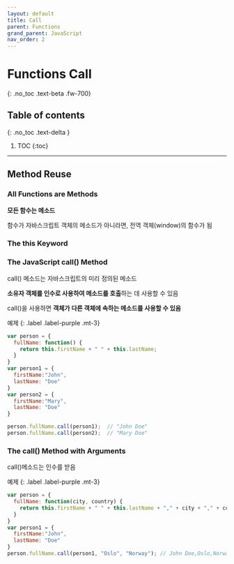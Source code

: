 ```yaml
---
layout: default
title: Call
parent: Functions
grand_parent: JavaScript
nav_order: 2
---
```


# Functions Call
{: .no_toc .text-beta .fw-700}

## Table of contents
{: .no_toc .text-delta }

1. TOC
{:toc}

---

## Method Reuse

### All Functions are Methods

**모든 함수는 메소드**

함수가 자바스크립트 객체의 메소드가 아니라면, 전역 객체(window)의 함수가 됨



### The this Keyword

### The JavaScript call() Method

call() 메소드는 자바스크립트의 미리 정의된 메소드

**소유자 객체를 인수로 사용하여 메소드를 호출**하는 데 사용할 수 있음

call()을 사용하면 **객체가 다른 객체에 속하는 메소드를 사용할 수 있음**

예제
{: .label .label-purple .mt-3}
```js
var person = {
  fullName: function() {
    return this.firstName + " " + this.lastName;
  }
}
var person1 = {
  firstName:"John",
  lastName: "Doe"
}
var person2 = {
  firstName:"Mary",
  lastName: "Doe"
}

person.fullName.call(person1);  // "John Doe"
person.fullName.call(person2);  // "Mary Doe"
```

### The call() Method with Arguments

call()메소드는 인수를 받음

예제
{: .label .label-purple .mt-3}
```js
var person = {
  fullName: function(city, country) {
    return this.firstName + " " + this.lastName + "," + city + "," + country;
  }
}
var person1 = {
  firstName:"John",
  lastName: "Doe"
}
person.fullName.call(person1, "Oslo", "Norway"); // John Doe,Oslo,Norway
```

